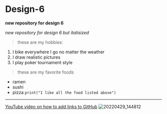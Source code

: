 # Design-6
**new repository for design 6**

_new repository for design 6 but italisized_
> these are my hobbies:
1. I bike everywhere I go no matter the weather
2. I draw realistic pictures
3. I play poker tournament style
> these are my favorite foods
- ramen
- sushi
- pizza
`print("I like all the food listed above")`
---
[YouTube video on how to add links to GitHub](https://www.youtube.com/watch?v=uvTcd-VlM64&ab_channel=Coderama)
![20220429_144812](https://github.com/user-attachments/assets/73aae767-2da6-4351-812b-9a43f3d0ecdd)

